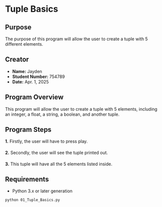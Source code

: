 # Tuple Basics

## Purpose
The purpose of this program will allow the user to create a tuple with 5 different elements.

## Creator
- **Name:** Jayden
- **Student Number:** 754789
- **Date:** Apr. 1, 2025

## Program Overview
This program will allow the user to create a tuple with 5 elements, including an integer, a float, a string, a boolean, and another tuple.

## Program Steps
**1.** Firstly, the user will have to press play.
####
**2.** Secondly, the user will see the tuple printed out.
####
**3.** This tuple will have all the 5 elements listed inside.

## Requirements
- Python 3.x or later generation


```bash
python 01_Tuple_Basics.py